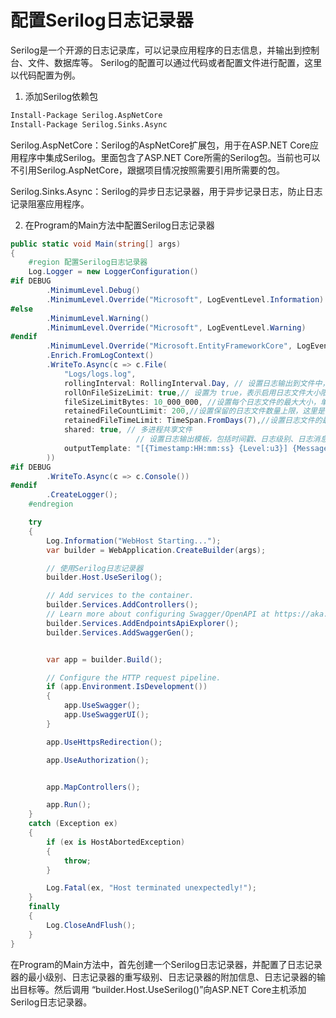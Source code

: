 # 配置Serilog日志记录器

Serilog是一个开源的日志记录库，可以记录应用程序的日志信息，并输出到控制台、文件、数据库等。
Serilog的配置可以通过代码或者配置文件进行配置，这里以代码配置为例。

1. 添加Serilog依赖包
   
~~~ bat
Install-Package Serilog.AspNetCore
Install-Package Serilog.Sinks.Async
~~~

Serilog.AspNetCore：Serilog的AspNetCore扩展包，用于在ASP.NET Core应用程序中集成Serilog。里面包含了ASP.NET Core所需的Serilog包。当前也可以不引用Serilog.AspNetCore，跟据项目情况按照需要引用所需要的包。

Serilog.Sinks.Async：Serilog的异步日志记录器，用于异步记录日志，防止日志记录阻塞应用程序。

2. 在Program的Main方法中配置Serilog日志记录器

~~~ csharp
public static void Main(string[] args)
{
    #region 配置Serilog日志记录器
    Log.Logger = new LoggerConfiguration()
#if DEBUG
        .MinimumLevel.Debug()
        .MinimumLevel.Override("Microsoft", LogEventLevel.Information)
#else
        .MinimumLevel.Warning()
        .MinimumLevel.Override("Microsoft", LogEventLevel.Warning)
#endif
        .MinimumLevel.Override("Microsoft.EntityFrameworkCore", LogEventLevel.Warning)
        .Enrich.FromLogContext()
        .WriteTo.Async(c => c.File(
            "Logs/logs.log",
            rollingInterval: RollingInterval.Day, // 设置日志输出到文件中，文件名按天滚动，文件夹名称为日期加小时
            rollOnFileSizeLimit: true,// 设置为 true，表示启用日志文件大小限制，当日志文件达到设定的大小后，会自动滚动到新的文件中。
            fileSizeLimitBytes: 10_000_000, //设置每个日志文件的最大大小，单位是字节。这里的值是 10MB，即 10_000_000 字节。
            retainedFileCountLimit: 200,//设置保留的日志文件数量上限，这里是 200，即最多保留最新的 200 个日志文件。
            retainedFileTimeLimit: TimeSpan.FromDays(7),//设置日志文件的最长保留时间，这里是 7 天。
            shared: true, // 多进程共享文件
                            // 设置日志输出模板，包括时间戳、日志级别、日志消息、日志来源和异常信息
            outputTemplate: "[{Timestamp:HH:mm:ss} {Level:u3}] {Message:lj} {NewLine}{Exception}"
        ))
#if DEBUG
        .WriteTo.Async(c => c.Console())
#endif
        .CreateLogger();
    #endregion

    try
    {
        Log.Information("WebHost Starting...");
        var builder = WebApplication.CreateBuilder(args);

        // 使用Serilog日志记录器
        builder.Host.UseSerilog();

        // Add services to the container.
        builder.Services.AddControllers();
        // Learn more about configuring Swagger/OpenAPI at https://aka.ms/aspnetcore/swashbuckle
        builder.Services.AddEndpointsApiExplorer();
        builder.Services.AddSwaggerGen();


        var app = builder.Build();

        // Configure the HTTP request pipeline.
        if (app.Environment.IsDevelopment())
        {
            app.UseSwagger();
            app.UseSwaggerUI();
        }

        app.UseHttpsRedirection();

        app.UseAuthorization();


        app.MapControllers();

        app.Run();
    }
    catch (Exception ex)
    {
        if (ex is HostAbortedException)
        {
            throw;
        }

        Log.Fatal(ex, "Host terminated unexpectedly!");
    }
    finally
    {
        Log.CloseAndFlush();
    }
}
~~~

在Program的Main方法中，首先创建一个Serilog日志记录器，并配置了日志记录器的最小级别、日志记录器的重写级别、日志记录器的附加信息、日志记录器的输出目标等。然后调用 “builder.Host.UseSerilog()”向ASP.NET Core主机添加Serilog日志记录器。